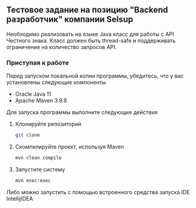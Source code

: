 ## Тестовое задание на позицию "Backend разработчик" компании Selsup

Необходимо реализовать на языке Java класс для работы с API Честного знака. Класс должен быть thread-safe и поддерживать ограничение на количество запросов API.

### Приступая к работе

Перед запуском локальной копии программы, убедитесь, что у вас установлены следующие компоненты

* Oracle Java 11
* Apache Maven 3.9.8

Для запуска программы выполните следующие действия

1. Клонируйте репозиторий
    ```sh
    git clone
    ```
2. Скомпилируйте проект, используя Maven
    ```sh
    mvn clean compile
    ```
3. Запустите систему
    ```sh
    mvn exec:exec
    ```

Либо можно запустить с помощью встроенного средства запуска IDE IntellijIDEA
